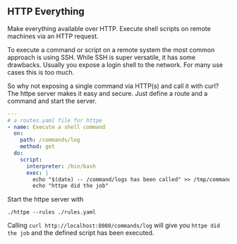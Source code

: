 ## HTTP Everything

Make everything available over HTTP. 
Execute shell scripts on remote machines via an HTTP request.

To execute a command or script on a remote system the most common approach is using SSH. While SSH is super versatile,
it has some drawbacks. Usually you expose a login shell to the network. For many use cases this is too much. 

So why not exposing a single command via HTTP(s) and call it with curl? 
The httpe server makes it easy and secure. Just define a route and a command and start the server.

```yaml
---
# a routes.yaml file for httpe
- name: Execute a shell command
  on:
    path: /commands/log
    method: get
  do:
    script:
      interpreter: /bin/bash
      exec: |
        echo "$(date) -- /command/logs has been called" >> /tmp/command.log
        echo "httpe did the job"
```

Start the httpe server with
```shell
./httpe --rules ./rules.yaml
```

Calling `curl http://localhost:8080/commands/log` will give you `httpe did the job` and the defined script has been
executed.